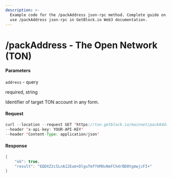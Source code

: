 ```yaml
---
description: >-
  Example code for the /packAddress json-rpc method. Сomplete guide on how to
  use /packAddress json-rpc in GetBlock.io Web3 documentation.
---
```


# /packAddress - The Open Network (TON)

#### Parameters

`address` - query

required, string

Identifier of target TON account in any form.

#### Request

```java
curl --location --request GET 'https://ton.getblock.io/mainnet/packAddress?address=0:d76767392e7035d84ba6f83960b9399f62430ebcd7850a1e2b043d2d826c2370' 
--header 'x-api-key: YOUR-API-KEY' 
--header 'Content-Type: application/json'
```

#### Response

```java
{
    "ok": true,
    "result": "EQDXZ2c5LnA12Eum+DlguTmfYkMOvNeFCh4rBD0tgmwjcFI+"
}
```
